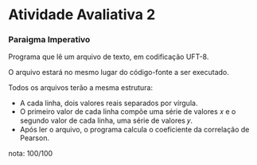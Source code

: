 <h1><b>Atividade Avaliativa 2</b></h1>
<h3><b>Paraigma Imperativo</b></h3>
<p>Programa que lê um arquivo de texto, em codificação UFT-8.</p>
<p>O arquivo estará no mesmo lugar do código-fonte a ser executado.</p>
<p>Todos os arquivos terão a mesma estrutura:</p>
<ul>
  <li>A cada linha, dois valores reais separados por vírgula.</li>
  <li>O primeiro valor de cada linha compõe uma série de valores 𝑥 e o segundo valor de cada linha, uma série de valores 𝑦.</li>
  <li>Após ler o arquivo, o programa calcula o coeficiente da correlação de Pearson.</li>
</ul>

<p>nota: 100/100
